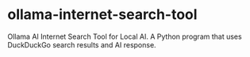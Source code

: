 # ollama-internet-search-tool
Ollama AI Internet Search Tool for Local AI. A Python program that uses DuckDuckGo search results and AI response.
